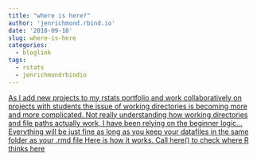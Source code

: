 ```yaml
---
title: "where is here?"
author: 'jenrichmond.rbind.io'
date: '2018-09-18'
slug: where-is-here
categories:
  - bloglink
tags:
  - rstats
  - jenrichmondrbindio
---
```


[As I add new projects to my rstats portfolio and work collaboratively on projects with students the issue of working directories is becoming more and more complicated. Not really understanding how working directories and file paths actually work, I have been relying on the beginner logic… Everything will be just fine as long as you keep your datafiles in the same folder as your .rmd file Here is how it works. Call here() to check where R thinks here<i class="fas fa-external-link-alt"></i>](http://jenrichmond.rbind.io/post/where-is-here/)

